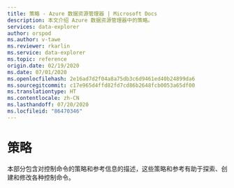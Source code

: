 ```yaml
---
title: 策略 - Azure 数据资源管理器 | Microsoft Docs
description: 本文介绍 Azure 数据资源管理器中的策略。
services: data-explorer
author: orspod
ms.author: v-tawe
ms.reviewer: rkarlin
ms.service: data-explorer
ms.topic: reference
origin.date: 02/19/2020
ms.date: 07/01/2020
ms.openlocfilehash: 2e16ad7d2f04a8a75db3c6d9461ed40b24899da6
ms.sourcegitcommit: c17e965d4ffd82fd7cd86b2648fcb0053a65df00
ms.translationtype: HT
ms.contentlocale: zh-CN
ms.lasthandoff: 07/20/2020
ms.locfileid: "86470346"
---
```

# <a name="policies"></a>策略

本部分包含对控制命令的策略和参考信息的描述，这些策略和参考有助于探索、创建和修改各种控制命令。
